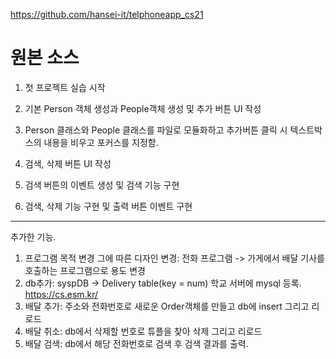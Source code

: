 https://github.com/hansei-it/telphoneapp_cs21

# 원본 소스

1. 첫 프로젝트 실습 시작

2. 기본 Person 객체 생성과 People객체 생성 및 
추가 버튼 UI 작성

3. Person 클래스와 People 클래스를 파일로 모듈화하고 추가버튼 클릭 시 텍스트박스의 내용을 비우고 포커스를 지정함.

4. 검색, 삭제 버튼 UI 작성

5. 검색 버튼의 이벤트 생성 및 검색 기능 구현

6. 검색, 삭제 기능 구현 및 출력 버튼 이벤트 구현
---

추가한 기능.

1. 프로그램 목적 변경 그에 따른 디자인 변경: 전화 프로그램 -> 가게에서 배달 기사를 호출하는 프로그램으로 용도 변경
2. db추가: syspDB -> Delivery table(key = num) 학교 서버에 mysql 등록. https://cs.esm.kr/
3. 배달 추가: 주소와 전화번호로 새로운 Order객체를 만들고 db에 insert 그리고 리로드
4. 배달 취소: db에서 삭제할 번호로 튜플을 찾아 삭제 그리고 리로드
5. 배달 검색: db에서 해당 전화번호로 검색 후 검색 결과를 출력.
